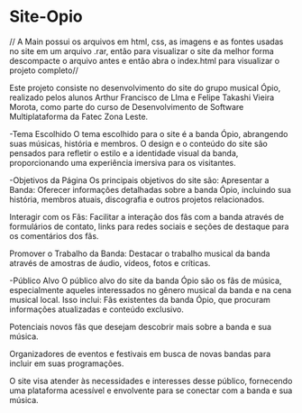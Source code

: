 # Site-Opio
// A Main possui os arquivos em html, css, as imagens e as fontes usadas no site em um arquivo .rar, então para visualizar o site da melhor forma descompacte o arquivo antes e então abra o index.html para visualizar o projeto completo//

Este projeto consiste no desenvolvimento do site do grupo musical Ópio, realizado pelos alunos Arthur Francisco de LIma e Felipe Takashi Vieira Morota, como parte do curso de Desenvolvimento de Software Multiplataforma da Fatec Zona Leste.

-Tema Escolhido O tema escolhido para o site é a banda Ópio, abrangendo suas músicas, história e membros. O design e o conteúdo do site são pensados para refletir o estilo e a identidade visual da banda, proporcionando uma experiência imersiva para os visitantes.

-Objetivos da Página Os principais objetivos do site são: Apresentar a Banda: Oferecer informações detalhadas sobre a banda Ópio, incluindo sua história, membros atuais, discografia e outros projetos relacionados.

Interagir com os Fãs: Facilitar a interação dos fãs com a banda através de formulários de contato, links para redes sociais e seções de destaque para os comentários dos fãs.

Promover o Trabalho da Banda: Destacar o trabalho musical da banda através de amostras de áudio, vídeos, fotos e críticas.

-Público Alvo O público alvo do site da banda Ópio são os fãs de música, especialmente aqueles interessados no gênero musical da banda e na cena musical local. Isso inclui: Fãs existentes da banda Ópio, que procuram informações atualizadas e conteúdo exclusivo.

Potenciais novos fãs que desejam descobrir mais sobre a banda e sua música.

Organizadores de eventos e festivais em busca de novas bandas para incluir em suas programações.

O site visa atender às necessidades e interesses desse público, fornecendo uma plataforma acessível e envolvente para se conectar com a banda e sua música.
